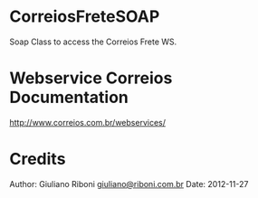 CorreiosFreteSOAP
=================

Soap Class to access the Correios Frete WS.


Webservice Correios Documentation
=================================
http://www.correios.com.br/webservices/

Credits
=======
Author: Giuliano Riboni <giuliano@riboni.com.br>
Date: 2012-11-27